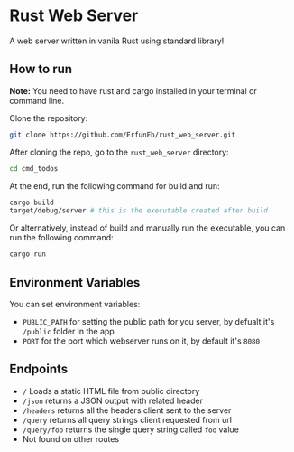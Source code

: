 # Rust Web Server

A web server written in vanila Rust using standard library!

## How to run

**Note:** You need to have rust and cargo installed in your terminal or command line.

Clone the repository:

```sh
git clone https://github.com/ErfunEb/rust_web_server.git
```

After cloning the repo, go to the `rust_web_server` directory:

```sh
cd cmd_todos
```

At the end, run the following command for build and run:

```sh
cargo build
target/debug/server # this is the executable created after build
```

Or alternatively, instead of build and manually run the executable, you can run the following command:

```sh
cargo run
```

## Environment Variables

You can set environment variables:

- `PUBLIC_PATH` for setting the public path for you server, by defualt it's `/public` folder in the app
- `PORT` for the port which webserver runs on it, by default it's `8080`

## Endpoints

- `/` Loads a static HTML file from public directory
- `/json` returns a JSON output with related header
- `/headers` returns all the headers client sent to the server
- `/query` returns all query strings client requested from url
- `/query/foo` returns the single query string called `foo` value
- Not found on other routes
